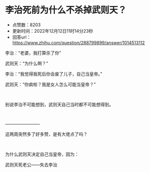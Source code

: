 # 李治死前为什么不杀掉武则天？
- 点赞数：8203
- 更新时间：2022年12月12日11时14分23秒
- 回答url：https://www.zhihu.com/question/288799899/answer/1014513112
<body>
 <p data-pid="O_Ni_B1c">李治：“老婆，我打算杀了你”</p>
 <p data-pid="voB_nrOM">武则天：“为什么啊？”</p>
 <p data-pid="802QyiwB">李治：“我觉得我死后你会废了儿子，自己当皇帝。”</p>
 <p data-pid="obqRvlvF">武则天：“你疯啦？我是女人怎么可能当皇帝？”</p>
 <p class="ztext-empty-paragraph"><br></p>
 <p data-pid="DHX1uS3Z">别说李治不可能想到，武则天自己当时都不可能想得到。</p>
 <p class="ztext-empty-paragraph"><br></p>
 <p data-pid="dg0F8Qrd">————————</p>
 <p data-pid="rzjcxDMA">这两周突然多了好多赞，是有大佬点了吗？</p>
 <p class="ztext-empty-paragraph"><br></p>
 <p data-pid="W6I1b2ag">为什么武则天决定自己当皇帝，因为：</p>
 <p data-pid="th3jtMwb">武则天死老公——失去李治</p>
 <p></p>
 <p></p>
</body>